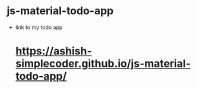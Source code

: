 # js-material-todo-app

- link to my todo app 
  # https://ashish-simplecoder.github.io/js-material-todo-app/
